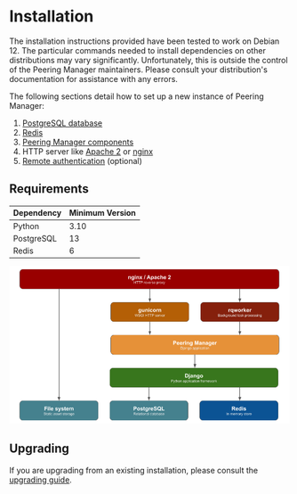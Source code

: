 # Installation

The installation instructions provided have been tested to work on Debian 12.
The particular commands needed to install dependencies on other distributions
may vary significantly. Unfortunately, this is outside the control of the
Peering Manager maintainers. Please consult your distribution's documentation
for assistance with any errors.

The following sections detail how to set up a new instance of Peering Manager:

1. [PostgreSQL database](1-postgresql.md)
1. [Redis](2-redis.md)
3. [Peering Manager components](3-peering-manager.md)
4. HTTP server like [Apache 2](4a-apache2.md) or [nginx](4b-nginx.md)
6. [Remote authentication](../administration/authentication/index.md) (optional)

## Requirements

| Dependency | Minimum Version |
|------------|-----------------|
| Python     | 3.10            |
| PostgreSQL | 13              |
| Redis      | 6               |

![Peering Manager application stack](../media/setup/application_stack.png)

## Upgrading

If you are upgrading from an existing installation, please consult the
[upgrading guide](upgrading.md).
